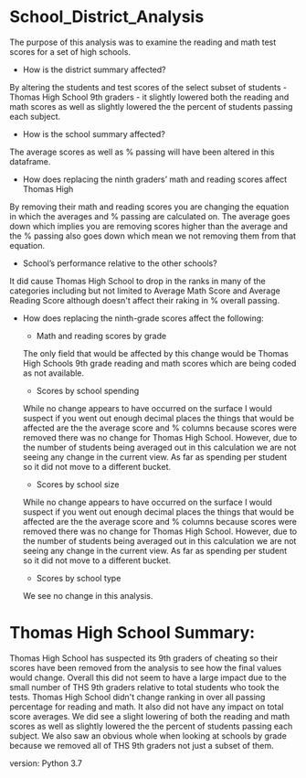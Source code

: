 # School_District_Analysis
The purpose of this analysis was to examine the reading and math test scores for a set of high schools. 

- How is the district summary affected?

By altering the students and test scores of the select subset of students - Thomas High School 9th graders - it slightly lowered both the reading and math scores as well as slightly lowered the the percent of students passing each subject.

- How is the school summary affected?

The average scores as well as % passing will have been altered in this dataframe.

- How does replacing the ninth graders’ math and reading scores affect Thomas High

By removing their math and reading scores you are changing the equation in which the averages and % passing are calculated on. The average goes down which implies you are removing scores higher than the average and the % passing also goes down which mean we not removing them from that equation. 

- School’s performance relative to the other schools?

It did cause Thomas High School to drop in the ranks in many of the categories including but not limited to Average Math Score and Average Reading Score although doesn't affect their raking in % overall passing.

- How does replacing the ninth-grade scores affect the following:

    - Math and reading scores by grade

    The only field that would be affected by this change would be Thomas High Schools 9th grade reading and math scores which are being coded as not available. 

    - Scores by school spending

    While no change appears to have occurred on the surface I would suspect if you went out enough decimal places the things that would be affected are the the average score and % columns because scores were removed there was no change for Thomas High School. However, due to the number of students being averaged out in this calculation we are not seeing any change in the current view.  As far as spending per student so it did not move to a different bucket.

    - Scores by school size

    While no change appears to have occurred on the surface I would suspect if you went out enough decimal places the things that would be affected are the the average score and % columns because scores were removed there was no change for Thomas High School. However, due to the number of students being averaged out in this calculation we are not seeing any change in the current view.  As far as spending per student so it did not move to a different bucket.  

    - Scores by school type

    We see no change in this analysis.

# Thomas High School Summary: 
Thomas High School has suspected its 9th graders of cheating so their scores have been removed from the analysis to see how the final values would change. Overall this did not seem to have a large impact due to the small number of THS 9th graders relative to total students who took the tests. Thomas High School didn't change ranking in over all passing percentage for reading and math. It also did not have any impact on total score averages. We did see a slight lowering of both the reading and math scores as well as slightly lowered the the percent of students passing each subject. We also saw an obvious whole when looking at schools by grade because we removed all of THS 9th graders not just a subset of them. 

version: Python 3.7
